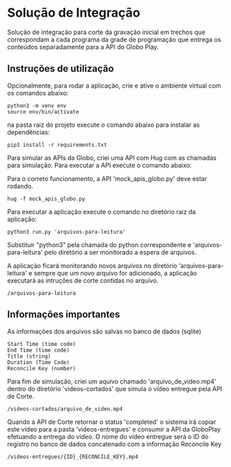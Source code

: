 # Solução de Integração

Solução de integração para corte da gravação inicial em trechos que correspondam a cada programa
da grade de programação que entrega os conteúdos separadamente para a API do Globo Play.

## Instruções de utilização

Opcionalmente, para rodar a aplicação, crie e ative o ambiente virtual com os comandos abaixo:

```
python3 -m venv env
source env/bin/activate
```

na pasta raiz do projeto execute o comando abaixo para instalar as dependências:

```
pip3 install -r requirements.txt
```

Para simular as APIs da Globo, criei uma API com Hug com as chamadas para simulação. Para executar a API execute o 
comando abaixo:

Para o correto funcionamento, a API 'mock_apis_globo.py' deve estar rodando.
```
hug -f mock_apis_globo.py
```



Para executar a aplicação execute o comando no diretório raiz da aplicação:

```
python3 run.py 'arquivos-para-leitura'
```

Substituir "python3" pela chamada do python correspondente e 'arquivos-para-leitura' pelo diretório a ser monitorado
 a espera de arquivos.

A aplicação ficará monitorando novos arquivos no diretório 'arquivos-para-leitura' e sempre que um novo arquivo for 
adicionado, a aplicação executará as intruções de corte contidas no arquivo.

```
/arquivos-para-leitura
```
 
## Informações importantes

As informações dos arquivos são salvas no banco de dados (sqlite)
```
Start Time (time code)
End Time (time code)
Title (string)
Duration (Time Code)
Reconcile Key (number)
```

Para fim de simulação, criei um aquivo chamado 'arquivo_de_video.mp4' dentro do diretório 'videos-cortados' que simula 
o vídeo entregue pela API de Corte.

```
/videos-cortados/arquivo_de_video.mp4
```

Quando a API de Corte retornar o status 'completed' o sistema irá copiar este vídeo para a pasta 'videos-entregues' e 
consumir a API da GloboPlay efetuando a entrega do vídeo.
O nome do vídeo entregue será o ID do registro no banco de dados concatenado com a informação Reconcile Key
```
/videos-entregues/{ID}_{RECONCILE_KEY}.mp4
```